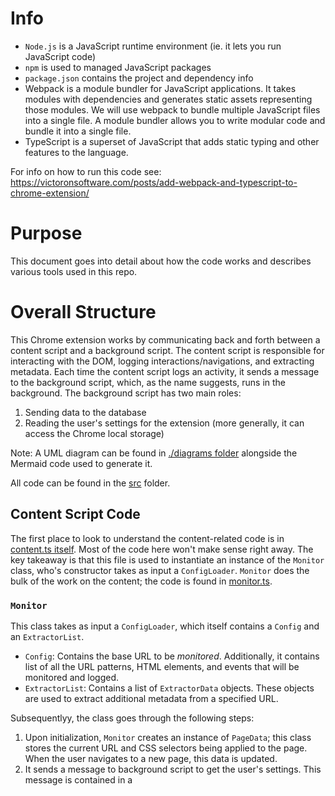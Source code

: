 # Info
- `Node.js` is a JavaScript runtime environment (ie. it lets you run JavaScript code)
- `npm` is used to managed JavaScript packages
- `package.json` contains the project and dependency info
- Webpack is a module bundler for JavaScript applications. It takes modules with dependencies and generates static assets representing those modules. We will use webpack to bundle multiple JavaScript files into a single file. A module bundler allows you to write modular code and bundle it into a single file.
- TypeScript is a superset of JavaScript that adds static typing and other features to the language.

For info on how to run this code see: https://victoronsoftware.com/posts/add-webpack-and-typescript-to-chrome-extension/

# Purpose
This document goes into detail about how the code works and describes various tools used in this repo.
# Overall Structure

This Chrome extension works by communicating back and forth between a content script and a background script. The content script is responsible for interacting with the DOM, logging interactions/navigations, and extracting metadata. Each time the content script logs an activity, it sends a message to the background script, which, as the name suggests, runs in the background. The background script has two main roles:
1. Sending data to the database
2. Reading the user's settings for the extension (more generally, it can access the Chrome local storage)

Note: A UML diagram can be found in [./diagrams folder](./diagrams/mermaid_readme.md) alongside the Mermaid code used to generate it.

All code can be found in the [src](./src/) folder.

## Content Script Code

The first place to look to understand the content-related code is in [content.ts itself](./src/content.ts). Most of the code here won't make sense right away. The key takeaway is that this file is used to instantiate an instance of the `Monitor` class, who's constructor takes as input a `ConfigLoader`. `Monitor` does the bulk of the work on the content; the code is found in [monitor.ts](./src/content/monitor.ts).

### `Monitor`

This class takes as input a `ConfigLoader`, which itself contains a `Config` and an `ExtractorList`.

- `Config`: Contains the base URL to be *monitored*. Additionally, it contains list of all the URL patterns, HTML elements, and events that will be monitored and logged. 
- `ExtractorList`: Contains a list of `ExtractorData` objects. These objects are used to extract additional metadata from a specified URL.

Subsequentlyy, the class goes through the following steps:

1. Upon initialization, `Monitor` creates an instance of `PageData`; this class stores the current URL and CSS selectors being applied to the page. When the user navigates to a new page, this data is updated.
2. It sends a message to background script to get the user's settings. This message is contained in a 


